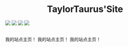 # <div align="center"> TaylorTaurus'Site </div> 


[![](https://img.shields.io/badge/site-TaylorTaurus'Site-E05D44.svg?style=flat-square)](https://taylortaurus.top)
[![](https://img.shields.io/badge/blog-TaylorTaurus'Blog-E05D44.svg?style=flat-square)](https://blog.taylortaurus.top)
[![](https://img.shields.io/badge/license-MIT-green.svg?style=flat-square)](https://github.com/taylortaurus/SiteHomePage/blob/master/LICENSE)
[![](https://img.shields.io/badge/github-TaylorTaurus-purple.svg?style=flat-square)](https://github.com/taylortaurus)

<br />
我的站点主页！
我的站点主页！
我的站点主页！

